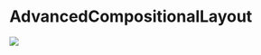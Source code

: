 # AdvancedCompositionalLayout

<img src="https://github.com/tarikbozyak/AdvancedCompositionalLayout/blob/main/taskCaption.gif">

